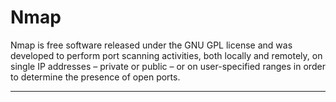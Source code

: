 # Nmap
Nmap is free software released under the GNU GPL license and was developed to perform port scanning activities, both locally and remotely, on single IP addresses – private or public – or on user-specified ranges in order to determine the presence of open ports.

---

